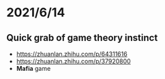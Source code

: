 # 2021/6/14
## Quick grab of game theory instinct
- https://zhuanlan.zhihu.com/p/64311616
- https://zhuanlan.zhihu.com/p/37920800
- **Mafia** game